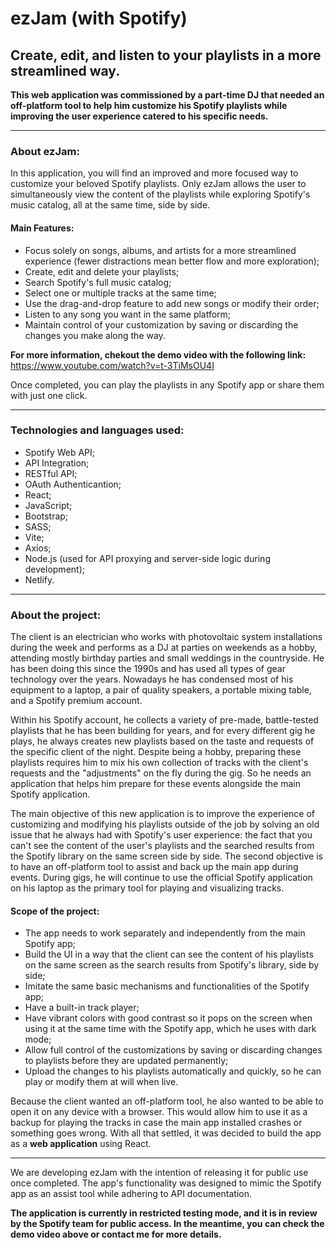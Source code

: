 # ezJam (with Spotify) 
## Create, edit, and listen to your playlists in a more streamlined way. 

**This web application was commissioned by a part-time DJ that needed an off-platform tool to help him customize his Spotify playlists while improving the user experience catered to his specific needs.**
______________________________________________________________________

### About ezJam:

In this application, you will find an improved and more focused way to customize your beloved Spotify playlists. Only ezJam allows the user to simultaneously view the content of the playlists while exploring Spotify's music catalog, all at the same time, side by side.

#### Main Features:
* Focus solely on songs, albums, and artists for a more streamlined experience (fewer distractions mean better flow and more exploration);
* Create, edit and delete your playlists;
* Search Spotify's full music catalog;
* Select one or multiple tracks at the same time;
* Use the drag-and-drop feature to add new songs or modify their order;
* Listen to any song you want in the same platform;
* Maintain control of your customization by saving or discarding the changes you make along the way.

**For more information, chekout the demo video with the following link:** <br/>
<https://www.youtube.com/watch?v=t-3TiMsOU4I>

Once completed, you can play the playlists in any Spotify app or share them with just one click.

______________________________________________________________________

### Technologies and languages used:
* Spotify Web API;
* API Integration;
* RESTful API;
* OAuth Authenticantion; 
* React;
* JavaScript;
* Bootstrap;
* SASS;
* Vite;
* Axios;
* Node.js (used for API proxying and server-side logic during development);
* Netlify.

______________________________________________________________________

### About the project:

The client is an electrician who works with photovoltaic system installations during the week and performs as a DJ at parties on weekends as a hobby, attending mostly birthday parties and small weddings in the countryside. He has been doing this since the 1990s and has used all types of gear technology over the years. Nowadays he has condensed most of his equipment to a laptop, a pair of quality speakers, a portable mixing table, and a Spotify premium account.

Within his Spotify account, he collects a variety of pre-made, battle-tested playlists that he has been building for years, and for every different gig he plays, he always creates new playlists based on the taste and requests of the specific client of the night. Despite being a hobby, preparing these playlists requires him to mix his own collection of tracks with the client's requests and the "adjustments" on the fly during the gig. So he needs an application that helps him prepare for these events alongside the main Spotify application.

The main objective of this new application is to improve the experience of customizing and modifying his playlists outside of the job by solving an old issue that he always had with Spotify's user experience: the fact that you can't see the content of the user's playlists and the searched results from the Spotify library on the same screen side by side. The second objective is to have an off-platform tool to assist and back up the main app during events. During gigs, he will continue to use the official Spotify application on his laptop as the primary tool for playing and visualizing tracks.

#### Scope of the project:
* The app needs to work separately and independently from the main Spotify app;
* Build the UI in a way that the client can see the content of his playlists on the same screen as the search results from Spotify's library, side by side;
* Imitate the same basic mechanisms and functionalities of the Spotify app;
* Have a built-in track player;
* Have vibrant colors with good contrast so it pops on the screen when using it at the same time with the Spotify app, which he uses with dark mode;
* Allow full control of the customizations by saving or discarding changes to playlists before they are updated permanently;
* Upload the changes to his playlists automatically and quickly, so he can play or modify them at will when live.

Because the client wanted an off-platform tool, he also wanted to be able to open it on any device with a browser. This would allow him to use it as a backup for playing the tracks in case the main app installed crashes or something goes wrong. With all that settled, it was decided to build the app as a **web application** using React.

______________________________________________________________________

We are developing ezJam with the intention of releasing it for public use once completed. The app's functionality was designed to mimic the Spotify app as an assist tool while adhering to API documentation.

**The application is currently in restricted testing mode, and it is in review by the Spotify team for public access. In the meantime, you can check the demo video above or contact me for more details.**